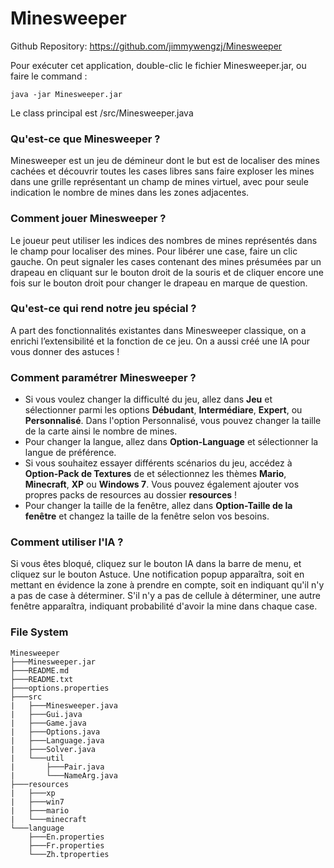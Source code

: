 # Minesweeper
Github Repository: <https://github.com/jimmywengzj/Minesweeper>

Pour exécuter cet application, double-clic le fichier Minesweeper.jar, ou faire le command : 
```
java -jar Minesweeper.jar
```
Le class principal est /src/Minesweeper.java

### Qu'est-ce que Minesweeper ?
Minesweeper est un jeu de démineur dont le but est de localiser des mines cachées et découvrir toutes les cases libres sans faire exploser les mines dans une grille représentant un champ de mines virtuel, avec pour seule indication le nombre de mines dans les zones adjacentes. 

### Comment jouer Minesweeper ?
Le joueur peut utiliser les indices des nombres de mines représentés dans le champ pour localiser des mines. Pour libérer une case, faire un clic gauche. On peut signaler les cases contenant des mines présumées par un drapeau en cliquant sur le bouton droit de la souris et de cliquer encore une fois sur le bouton droit pour changer le drapeau en marque de question. 

### Qu'est-ce qui rend notre jeu spécial ?
A part des fonctionnalités existantes dans Minesweeper classique, on a enrichi l’extensibilité et la fonction de ce jeu. On a aussi créé une IA pour vous donner des astuces !

### Comment paramétrer Minesweeper ?
  * Si vous voulez changer la difficulté du jeu, allez dans **Jeu** et sélectionner parmi les options **Débudant**, **Intermédiare**, **Expert**, ou **Personnalisé**. Dans l'option Personnalisé, vous pouvez changer la taille de la carte ainsi le nombre de mines.
  * Pour changer la langue, allez dans **Option-Language** et sélectionner la langue de préférence.
  * Si vous souhaitez essayer différents scénarios du jeu, accédez à **Option-Pack de Textures** de et sélectionnez les thèmes **Mario**, **Minecraft**, **XP** ou **Windows 7**. Vous pouvez également ajouter vos propres packs de resources au dossier **resources** !
  * Pour changer la taille de la fenêtre, allez dans **Option-Taille de la fenêtre** et changez la taille de la fenêtre selon vos besoins.

### Comment utiliser l'IA ?
Si vous êtes bloqué, cliquez sur le bouton IA dans la barre de menu, et cliquez sur le bouton Astuce. Une notification popup apparaîtra, soit en mettant en évidence la zone à prendre en compte, soit en indiquant qu'il n'y a pas de case à déterminer. S'il n'y a pas de cellule à déterminer, une autre fenêtre apparaîtra, indiquant probabilité d'avoir la mine dans chaque case.  

### File System
```
Minesweeper
├───Minesweeper.jar
├───README.md
├───README.txt
├───options.properties
├───src
|   ├───Minesweeper.java
|   ├───Gui.java
|   ├───Game.java
|   ├───Options.java
|   ├───Language.java
|   ├───Solver.java
|   └───util
|       ├───Pair.java
|       └───NameArg.java
├───resources
|   ├───xp
|   ├───win7
|   ├───mario
|   └───minecraft
└───language
    ├───En.properties
    ├───Fr.properties
    └───Zh.tproperties
```
